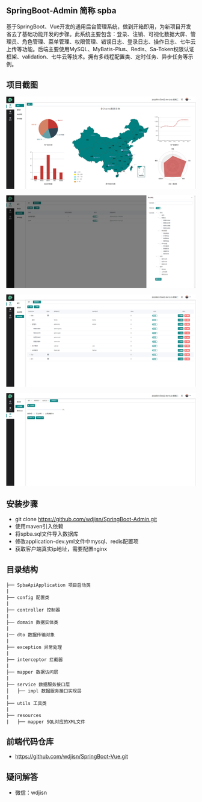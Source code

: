 ## SpringBoot-Admin 简称 spba
基于SpringBoot、Vue开发的通用后台管理系统，做到开箱即用，为新项目开发省去了基础功能开发的步骤。此系统主要包含：登录、注销、可视化数据大屏、管理员、角色管理、菜单管理、权限管理、错误日志、登录日志、操作日志、七牛云上传等功能。后端主要使用MySQL、MyBatis-Plus、Redis、Sa-Token权限认证框架、validation、七牛云等技术。拥有多线程配置类、定时任务、异步任务等示例。


## 项目截图
![数据大屏](./src/main/resources/static/image/home.png)

![角色管理](./src/main/resources/static/image/role.png)

![菜单管理](./src/main/resources/static/image/menu.png)

![七牛云上传视频](./src/main/resources/static/image/upload.png)


## 安装步骤
- git clone https://github.com/wdjisn/SpringBoot-Admin.git
- 使用maven引入依赖
- 将spba.sql文件导入数据库
- 修改application-dev.yml文件中mysql、redis配置项
- 获取客户端真实ip地址，需要配置nginx
	
	
## 目录结构
```
├── SpbaApiApplication 项目启动类
|
├── config 配置类
|
├── controller 控制器
|
├── domain 数据实体类
|
|── dto 数据传输对象
|
├── exception 异常处理
|
├── interceptor 拦截器
|
├── mapper 数据访问层
|
├── service 数据服务接口层
│   ├── impl 数据服务接口实现层
|
├── utils 工具类
|
├── resources
|   ├── mapper SQL对应的XML文件
```


## 前端代码仓库
- https://github.com/wdjisn/SpringBoot-Vue.git


## 疑问解答
- 微信：wdjisn